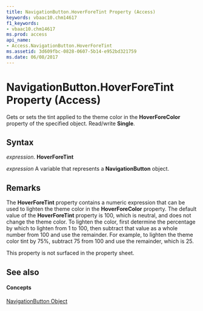 ```yaml
---
title: NavigationButton.HoverForeTint Property (Access)
keywords: vbaac10.chm14617
f1_keywords:
- vbaac10.chm14617
ms.prod: access
api_name:
- Access.NavigationButton.HoverForeTint
ms.assetid: 3d609fbc-0828-0607-5b14-e952bd321759
ms.date: 06/08/2017
---
```



# NavigationButton.HoverForeTint Property (Access)

Gets or sets the tint applied to the theme color in the **HoverForeColor** property of the specified object. Read/write **Single**.


## Syntax

 _expression_. **HoverForeTint**

 _expression_ A variable that represents a **NavigationButton** object.


## Remarks

The **HoverForeTint** property contains a numeric expression that can be used to lighten the theme color in the **HoverForeColor** property. The default value of the **HoverForeTint** property is 100, which is neutral, and does not change the theme color. To lighten the color, first determine the percentage by which to lighten from 1 to 100, then subtract that value as a whole number from 100 and use the remainder. For example, to lighten the theme color tint by 75%, subtract 75 from 100 and use the remainder, which is 25.

This property is not surfaced in the property sheet.


## See also


#### Concepts


[NavigationButton Object](navigationbutton-object-access.md)

